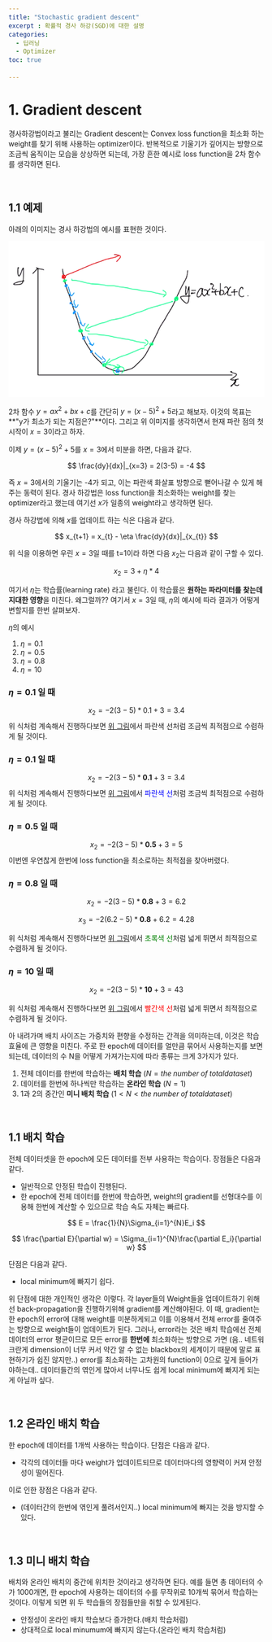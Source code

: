 ```yaml
---
title: "Stochastic gradient descent"
excerpt : 확률적 경사 하강(SGD)에 대한 설명
categories:
  - 딥러닝
  - Optimizer
toc: true

---
```


# 1. Gradient descent

경사하강법이라고 불리는 Gradient descent는 Convex loss function을 최소화 하는 weight를 찾기 위해 사용하는 optimizer이다. 
반복적으로 기울기가 깊어지는 방향으로 조금씩 움직이는 모습을 상상하면 되는데, 가장 흔한 예시로 loss function을 2차 함수를 생각하면 된다.

<br/>

## 1.1 예제
아래의 이미지는 경사 하강법의 예시를 표현한 것이다.

![2차함수](images/SGD/quadratic.png)

2차 함수 $y=ax^2+bx+c$를 간단히 $y=(x-5)^2+5$라고 해보자. 이것의 목표는 **"y가 최소가 되는 지점은?"**이다.
그리고 위 이미지를 생각하면서 현재 파란 점의 첫 시작이 $x=3$이라고 하자. 

이제 $y=(x-5)^2+5$를 $x=3$에서 미분을 하면, 다음과 같다.

$$
\frac{dy}{dx}|_{x=3} = 2(3-5) = -4
$$

즉 $x=3$에서의 기울기는 -4가 되고, 이는 파란색 화살표 방향으로 뻗어나갈 수 있게 해주는 동력이 된다.
경사 하강법은 loss function을 최소화하는 weight를 찾는 optimizer라고 했는데 여기선 $x$가 일종의 weight라고 생각하면 된다.

경사 하강법에 의해 $x$를 업데이트 하는 식은 다음과 같다.

$$
x_{t+1} = x_{t} - \eta \frac{dy}{dx}|_{x_{t}}
$$

위 식을 이용하면 우린 $x=3$일 때를 t=1이라 하면 다음 $x_2$는 다음과 같이 구할 수 있다.

$$x_{2} = 3 + \eta * 4$$

여기서 $\eta$는 학습률(learning rate) 라고 불린다. 이 학습률은 **원하는 파라미터를 찾는데 지대한 영향**을 미친다.
왜그럴까?? 여기서 $x=3$일 때, $\eta$의 예시에 따라 결과가 어떻게 변할지를 한번 살펴보자. 

$\eta$의 예시
 1. $\eta=0.1$
 2. $\eta=0.5$
 3. $\eta=0.8$
 4. $\eta=10$

### $\eta=0.1$ 일 때
$$
x_{2}=-2(3-5)*0.1+3=3.4
$$
위 식처럼 계속해서 진행하다보면 [위 그림](#2차함수)에서 파란색 선처럼 조금씩 최적점으로 수렴하게 될 것이다.

### $\eta=0.1$ 일 때
$$
x_{2}=-2(3-5)*\textbf{0.1}+3=3.4
$$
위 식처럼 계속해서 진행하다보면 [위 그림](#2차함수)에서 <span style="color:blue">파란색 선</span>처럼 조금씩 최적점으로 수렴하게 될 것이다.

### $\eta=0.5$ 일 때
$$
x_{2}=-2(3-5)*\textbf{0.5}+3=5
$$
이번엔 우연찮게 한번에 loss function을 최소로하는 최적점을 찾아버렸다.

### $\eta=0.8$ 일 때
$$
x_{2}=-2(3-5)*\textbf{0.8}+3=6.2
$$

$$
x_{3}=-2(6.2-5)*\textbf{0.8}+6.2=4.28
$$

위 식처럼 계속해서 진행하다보면 [위 그림](#2차함수)에서 <span style="color:green">초록색 선</span>처럼 넓게 뛰면서 최적점으로 수렴하게 될 것이다.

### $\eta=10$ 일 때
$$
x_{2}=-2(3-5)*\textbf{10}+3=43
$$

위 식처럼 계속해서 진행하다보면 [위 그림](#2차함수)에서 <span style="color:red">빨간색 선</span>처럼 넓게 뛰면서 최적점으로 수렴하게 될 것이다.




아 내려가며 
배치 사이즈는 가중치와 편향을 수정하는 간격을 의미하는데, 이것은 학습 효율에 큰 영향을 미친다.
주로 한 epoch에 데이터를 얼만큼 묶어서 사용하는지를 보면 되는데, 데이터의 수 N을 어떻게 가져가는지에 따라 종류는 크게 3가지가 있다.
1. 전체 데이터를 한번에 학습하는 **배치 학습** $(N = the\;number\;of\;total dataset)$
2. 데이터를 한번에 하나씩만 학습하는 **온라인 학습** $(N = 1)$
3. 1과 2의 중간인 **미니 배치 학습** $(1 < N < the\;number\;of\;total dataset)$

<br/>

## 1.1 배치 학습
전체 데이터셋을 한 epoch에 모든 데이터를 전부 사용하는 학습이다. 
장점들은 다음과 같다.
* 일반적으로 안정된 학습이 진행된다.
* 한 epoch에 전체 데이터를 한번에 학습하면, weight의 gradient를 선형대수를 이용해 한번에 계산할 수 있으므로 학습 속도 자체는 빠르다.

$$ E = \frac{1}{N}\Sigma_{i=1}^{N}E_i $$

$$ \frac{\partial E}{\partial w} = \Sigma_{i=1}^{N}\frac{\partial E_i}{\partial w} $$

단점은 다음과 같다.
* local minimum에 빠지기 쉽다. 

위 단점에 대한 개인적인 생각은 이렇다. 각 layer들의 Weight들을 업데이트하기 위해선 back-propagation을 진행하기위해 
gradient를 계산해야된다. 이 때, gradient는 한 epoch의 error에 대해 weight를 미분하게되고 이를 이용해서
전체 error를 줄여주는 방향으로 weight들이 업데이트가 된다. 그러나, error라는 것은 배치 학습에선 전체 데이터의 error 평균이므로
모든 error를 **한번에** 최소화하는 방향으로 가면 (음.. 네트워크란게 dimension이 너무 커서 약간 알 수 없는 blackbox의 세계이기 때문에 
말로 표현하기가 쉽진 않지만..) error를 최소화하는 고차원의 function이 0으로 깊게 들어가야하는데.. 
데이터들간의 엮인게 많아서 너무나도 쉽게 local minimum에 빠지게 되는게 아닐까 싶다. 

<br/>

## 1.2 온라인 배치 학습
한 epoch에 데이터를 1개씩 사용하는 학습이다.
단점은 다음과 같다. 
* 각각의 데이터들 마다 weight가 업데이트되므로 데이터마다의 영향력이 커져 안정성이 떨어진다.

이로 인한 장점은 다음과 같다.
* (데이터간의 한번에 엮인게 풀려서인지..) local minimum에 빠지는 것을 방지할 수 있다.

<br/>

## 1.3 미니 배치 학습

배치와 온라인 배치의 중간에 위치한 것이라고 생각하면 된다. 예를 들면 총 데이터의 수가 1000개면, 
한 epoch에 사용하는 데이터의 수를 무작위로 10개씩 묶어서 학습하는 것이다. 이렇게 되면 위 두 학습들의 장점들만을 취할 수 있게된다.

* 안정성이 온라인 배치 학습보다 증가한다.(배치 학습처럼)
* 상대적으로 local minumum에 빠지지 않는다.(온라인 배치 학습처럼)




